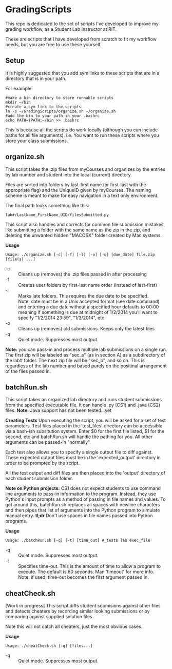 GradingScripts
==============

This repo is dedicated to the set of scripts I've developed to improve my 
grading workflow, as a Student Lab Instructor at RIT.  

These are scripts that I have developed from scratch to fit my workflow needs,
but you are free to use these yourself.

Setup
-----
It is highly suggested that you add sym links to these scripts that are 
in a directory that is in your path.

For example:
```shell
#make a bin directory to store runnable scripts
mkdir ~/bin
#create a sym link to the scripts
ln -s ~/GradingScripts/organize.sh ~/organize.sh
#add the bin to your path in your .bashrc
echo PATH=$PATH:~/bin >> .bashrc
```
This is because all the scripts do work locally (although you can include paths
for all file arguments). i.e. You want to run these scripts where you store 
your class submissions.

organize.sh
-----------
This script takes the .zip files from myCourses and organizes by the entries
by lab number and student into the local (current) directory.

Files are sorted into folders by last-first name (or first-last with the
appropriate flag) and the UniqueID given by myCourses. The naming scheme is 
meant to make for easy navigation in a text only environment.

The final path looks something like this:
```shell
lab#/LastName_FirstName_UID/filesSubmitted.py
```

This script also handles and corrects for common file submission mistakes, like
submitting a folder with the same name as the zip in the zip, and deleting the 
unwanted hidden "MACOSX" folder created by Mac systems.

**Usage**
```shell
Usage: ./organize.sh [-c] [-f] [-l] [-o] [-q] [due_date] file.zip [file(s) ...]
```
<dl>
  <dt>-c</dt>
  <dd>Cleans up (removes) the .zip files passed in after processing</dd>
  <dt>-f</dt>
  <dd>Creates user folders by first-last name order (instead of last-first)</dd>
  <dt>-l</dt>
  <dd>Marks late folders. This requires the due date to be specified.</dd>
  <dd>Note: date must be in a Unix accepted format (see date command)</dd>
  <dd>and entering a due date without a specified hour defaults to 00:00 </dd>
  <dd>meaning if something is due at midnight of 1/2/2014 you'll want to</dd>
  <dd>specify "1/2/2014 23:59", "1/3/2014", etc</dd>
  <dt>-o</dt>
  <dd>Cleans up (removes) old submissions. Keeps only the latest files</dd>
  <dt>-q</dt>
  <dd>Quiet mode. Suppresses most output.</dd>
</dl>

**Note:** you can pass-in and process multiple lab submissions on a single
run. The first zip will be labeled as "sec_a" (as in section A) as a 
subdirectory of the lab# folder. The next zip file will be "sec_b", and so
on. This is regardless of the lab number and based purely on the positinal
arrangement of the files passed in.

batchRun.sh
-----------
This script takes an organized lab directory and runs student submissions from
the specified executable file. It can handle .py (CS1) and .java (CS2) files.
**Note:** Java support has not been tested...yet

**Creating Tests**
Upon executing the script, you will be asked for a set of test parameters.
Test files placed in the 'test_files' directory can be accessible via a bash-ish
subsitution system. Enter $0 for the first file listed, $1 for the second, etc
and batchRun.sh will handle the pathing for you. All other arguments can be
passed-in "normally".

Each test also allows you to specify a single output file to diff against. 
These expected output files must be in the 'expected_output' directory in order
to be prompted by the script.

All the test output and diff files are then placed into the 'output' directory
of each student submission folder.

**Note on Python projects:** CS1 does not expect students to use command line
arguments to pass-in information to the program. Instead, they use Python's
input prompts as a method of passing in file names and values. To get around
this, batchRun.sh replaces all spaces with newline characters and then pipes
that list of arguments into the Python program to simulate manual entry.
**tl;dr** Don't use spaces in file names passed into Python programs.

**Usage**
```shell
Usage: ./batchRun.sh [-q] [-t] [time_out] #_tests lab exec_file
```
<dl>
  <dt>-q</dt>
  <dd>Quiet mode. Suppresses most output.</dd>
  <dt>-t</dt>
  <dd>Specifies time-out. This is the amount of time to allow a program to</dd>
  <dd>execute. The default is 60 seconds. Man 'timeout' for more info.</dd>
  <dd>Note: if used, time-out becomes the first argument passed in.</dd>
</dl>

cheatCheck.sh
-------------
[Work in progress]
This script diffs student submisions against other files and detects cheaters
by recording similar looking submissions or by comparing against supplied
solution files.

Note this will not catch all cheaters, just the most obvious cases.

**Usage**
```shell
Usage: ./cheatCheck.sh [-q] [files...]
```
<dl>
  <dt>-q</dt>
  <dd>Quiet mode. Suppresses most output.</dd>
</dl>
